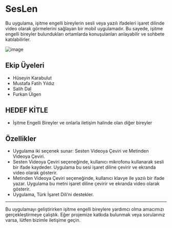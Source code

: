 # SesLen
Bu uygulama, işitme engelli bireylerin sesli veya yazılı ifadeleri işaret dilinde video olarak görmelerini sağlayan bir mobil uygulamadır. Bu sayede, işitme engelli bireyler bulundukları ortamlarda konuşulanları anlayabilir ve sohbete katılabilirler.

![image](https://github.com/hsynkbulut/SesLen/blob/master/assets/icons/app_logo.png)

## Ekip Üyeleri
- Hüseyin Karabulut
- Mustafa Fatih Yıldız
- Salih Dal
- Furkan Ülgen

## HEDEF KİTLE 
- İşitme Engelli Bireyler ve onlarla iletişim halinde olan diğer bireyler

## Özellikler
- Uygulama iki seçenek sunar: Sesten Videoya Çeviri ve Metinden Videoya Çeviri.
- Sesten Videoya Çeviri seçeneğinde, kullanıcı mikrofonu kullanarak sesli bir ifade kaydeder. Uygulama bu sesi işaret diline çevirir ve ekranda video olarak gösterir.
- Metinden Videoya Çeviri seçeneğinde, kullanıcı klavye ile yazılı bir ifade yazar. Uygulama bu metni işaret diline çevirir ve ekranda video olarak gösterir.
- Uygulama, Türk İşaret Dili’ni destekler.

---

Bu uygulamayı geliştirirken işitme engelli bireylere yardımcı olma amacımızı gerçekleştirmeye çalıştık. Eğer projemize katkıda bulunmak veya sorularınız varsa, lütfen bizimle iletişime geçin.
